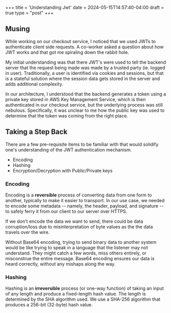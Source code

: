+++
title = 'Understanding Jwt'
date = 2024-05-15T14:57:40-04:00
draft = true
type = "post"
+++

## Musing

While working on our checkout service, I noticed that we used JWTs to authenticate client side requests. A co-worker asked a question about how JWT works and that got me spiraling down the rabbit hole.

My initial understanding was that there JWT's were used to tell the backend server that the request being made was made by a trusted party (ie. logged in user). Traditionally, a user is identified via cookies and sessions, but that is a stateful solution where the session data gets stored in the server and adds additional complexity.

In our architecture, I understood that the backend generates a token using a private key stored in AWS Key Management Service, which is then authenticated in our checkout service, but the underlying process was still nebulous. Specifically, it was unclear to me how the public key was used to determine that the token was coming from the right place.

## Taking a Step Back

There are a few pre-requisite items to be familiar with that would solidify one's understanding of the JWT authentication mechanism.

- Encoding
- Hashing
- Encryption/Decryption with Public/Private keys

### Encoding

Encoding is a **reversible** process of converting data from one form to another, typically to make it easier to transport. In our use case, we needed to encode some metadata -- namely, the header, payload, and signature -- to safely ferry it from our client to our server over HTTPS.

If we don't encode the data we want to send, there could be data corruption/loss due to misinterpretation of byte values as the the data travels over the wire.

Without Base64 encoding, trying to send binary data to another system would be like trying to speak in a language that the listener may not understand. They might catch a few words, miss others entirely, or misconstrue the entire message. Base64 encoding ensures our data is heard correctly, without any mishaps along the way.

### Hashing

Hashing is an **irreversible** process (or one-way function) of taking an input of any length and produce a fixed-length hash value. The length is determined by the SHA algorithm used. We use a SHA-256 algorithm that produces a 256-bit (32-byte) hash value.
